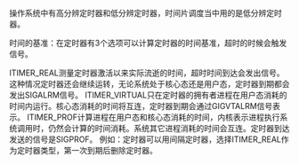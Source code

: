 操作系统中有高分辨定时器和低分辨定时器，时间片调度当中用的是低分辨定时器。

时间的基准：在定时器有3个选项可以计算定时器的时间基准，超时的时候会触发信号。

ITIMER_REAL测量定时器激活以来实际流逝的时间，超时时间到达会发出信号。这种情况定时器还会继续运转，无论系统处于核心态还是用户态，定时器到期都会发出SIGALRM信号。
ITIMER_VIRTUAL只在定时器的拥有者进程在用户态消耗的时间内运行。核心态消耗的时间将互连，定时器到期会通过GIGVTALRM信号表示。
ITIMER_PROF计算进程在用户态和核心态消耗的时间，内核表示进程执行系统调用时，仍然会计算的时间消耗。系统其它进程消耗的时间会互连。定时器到达发送的信号是SIGPROF。
例如：定时器可以用间隔定时器，选择ITIMER_REAL作为定时器类型，第一次到期后删除定时器。
